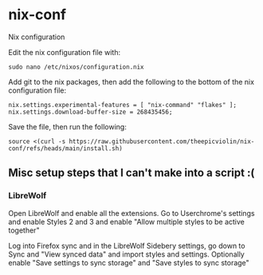 # nix-conf

Nix configuration

Edit the nix configuration file with:

```
sudo nano /etc/nixos/configuration.nix
```

Add git to the nix packages, then add the following to the bottom of the nix configuration file:

```
nix.settings.experimental-features = [ "nix-command" "flakes" ];
nix.settings.download-buffer-size = 268435456;
```

Save the file, then run the following:

`source <(curl -s https://raw.githubusercontent.com/theepicviolin/nix-conf/refs/heads/main/install.sh)`

## Misc setup steps that I can't make into a script :(

### LibreWolf

Open LibreWolf and enable all the extensions. Go to Userchrome's settings and enable Styles 2 and 3 and enable "Allow multiple styles to be active together"

Log into Firefox sync and in the LibreWolf Sidebery settings, go down to Sync and "View synced data" and import styles and settings. Optionally enable "Save settings to sync storage" and "Save styles to sync storage"
